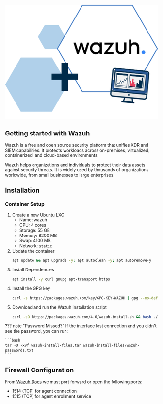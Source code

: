 ![image](../static/images/wazuh/wazuh-headergraphic.png)

## Getting started with Wazuh
Wazuh is a free and open source security platform that unifies XDR and SIEM capabilities. It protects workloads across on-premises, virtualized, containerized, and cloud-based environments.

Wazuh helps organizations and individuals to protect their data assets against security threats. It is widely used by thousands of organizations worldwide, from small businesses to large enterprises.

## Installation

### Container Setup

1. Create a new Ubuntu LXC
    - Name: wazuh
    - CPU: 4 cores
    - Storage: 55 GB
    - Memory: 8200 MB
    - Swap: 4100 MB
    - Network: `static`
2. Update the container  
    ```bash
    apt update && apt upgrade -y; apt autoclean -y; apt autoremove-y
    ```
3. Install Dependencies
    ```bash
    apt install -y curl gnupg apt-transport-https
    ```
4. Install the GPG key
    ```bash
    curl -s https://packages.wazuh.com/key/GPG-KEY-WAZUH | gpg --no-default-keyring --keyring gnupg-ring:/usr/share/keyrings/wazuh.gpg --import && chmod 644 /usr/share/keyrings/wazuh.gpg
    ```
5. Download and run the Wazuh installation script
    ```bash
    curl -sO https://packages.wazuh.com/4.6/wazuh-install.sh && bash ./wazuh-install.sh -a
    ```

??? note "Password Missed?"
    If the interface lost connection and you didn't see the password, you can run:  

    ```bash  
    tar -O -xvf wazuh-install-files.tar wazuh-install-files/wazuh-passwords.txt
    ```

## Firewall Configuration

From [Wazuh Docs](https://documentation.wazuh.com/current/getting-started/architecture.html) we must port forward or open the following ports:

- 1514 (TCP) for agent connection
- 1515 (TCP) for agent enrollment service
